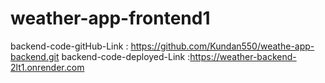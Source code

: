 # weather-app-frontend1

backend-code-gitHub-Link : https://github.com/Kundan550/weathe-app-backend.git
backend-code-deployed-Link :https://weather-backend-2lt1.onrender.com
